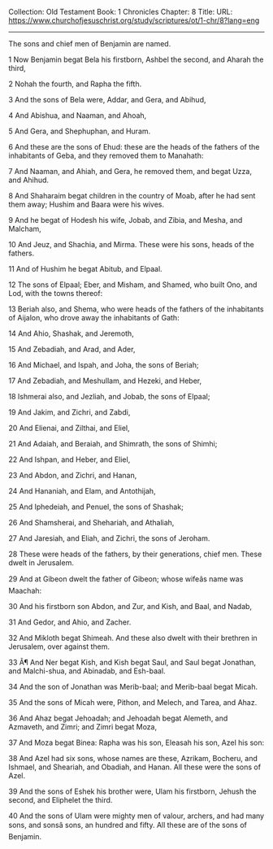 Collection: Old Testament
Book: 1 Chronicles
Chapter: 8
Title: 
URL: https://www.churchofjesuschrist.org/study/scriptures/ot/1-chr/8?lang=eng

---

The sons and chief men of Benjamin are named.

1 Now Benjamin begat Bela his firstborn, Ashbel the second, and Aharah the third,

2 Nohah the fourth, and Rapha the fifth.

3 And the sons of Bela were, Addar, and Gera, and Abihud,

4 And Abishua, and Naaman, and Ahoah,

5 And Gera, and Shephuphan, and Huram.

6 And these are the sons of Ehud: these are the heads of the fathers of the inhabitants of Geba, and they removed them to Manahath:

7 And Naaman, and Ahiah, and Gera, he removed them, and begat Uzza, and Ahihud.

8 And Shaharaim begat children in the country of Moab, after he had sent them away; Hushim and Baara were his wives.

9 And he begat of Hodesh his wife, Jobab, and Zibia, and Mesha, and Malcham,

10 And Jeuz, and Shachia, and Mirma. These were his sons, heads of the fathers.

11 And of Hushim he begat Abitub, and Elpaal.

12 The sons of Elpaal; Eber, and Misham, and Shamed, who built Ono, and Lod, with the towns thereof:

13 Beriah also, and Shema, who were heads of the fathers of the inhabitants of Aijalon, who drove away the inhabitants of Gath:

14 And Ahio, Shashak, and Jeremoth,

15 And Zebadiah, and Arad, and Ader,

16 And Michael, and Ispah, and Joha, the sons of Beriah;

17 And Zebadiah, and Meshullam, and Hezeki, and Heber,

18 Ishmerai also, and Jezliah, and Jobab, the sons of Elpaal;

19 And Jakim, and Zichri, and Zabdi,

20 And Elienai, and Zilthai, and Eliel,

21 And Adaiah, and Beraiah, and Shimrath, the sons of Shimhi;

22 And Ishpan, and Heber, and Eliel,

23 And Abdon, and Zichri, and Hanan,

24 And Hananiah, and Elam, and Antothijah,

25 And Iphedeiah, and Penuel, the sons of Shashak;

26 And Shamsherai, and Shehariah, and Athaliah,

27 And Jaresiah, and Eliah, and Zichri, the sons of Jeroham.

28 These were heads of the fathers, by their generations, chief men. These dwelt in Jerusalem.

29 And at Gibeon dwelt the father of Gibeon; whose wifeâs name was Maachah:

30 And his firstborn son Abdon, and Zur, and Kish, and Baal, and Nadab,

31 And Gedor, and Ahio, and Zacher.

32 And Mikloth begat Shimeah. And these also dwelt with their brethren in Jerusalem, over against them.

33 Â¶ And Ner begat Kish, and Kish begat Saul, and Saul begat Jonathan, and Malchi-shua, and Abinadab, and Esh-baal.

34 And the son of Jonathan was Merib-baal; and Merib-baal begat Micah.

35 And the sons of Micah were, Pithon, and Melech, and Tarea, and Ahaz.

36 And Ahaz begat Jehoadah; and Jehoadah begat Alemeth, and Azmaveth, and Zimri; and Zimri begat Moza,

37 And Moza begat Binea: Rapha was his son, Eleasah his son, Azel his son:

38 And Azel had six sons, whose names are these, Azrikam, Bocheru, and Ishmael, and Sheariah, and Obadiah, and Hanan. All these were the sons of Azel.

39 And the sons of Eshek his brother were, Ulam his firstborn, Jehush the second, and Eliphelet the third.

40 And the sons of Ulam were mighty men of valour, archers, and had many sons, and sonsâ sons, an hundred and fifty. All these are of the sons of Benjamin.
